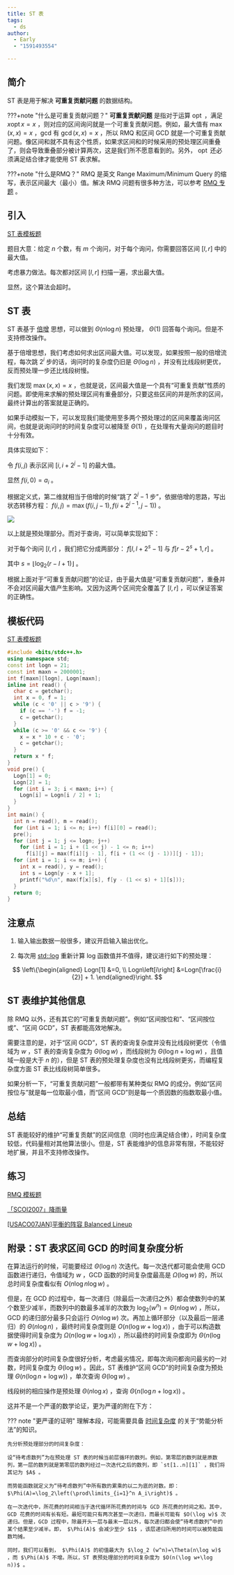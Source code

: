 ```yaml
---
title: ST 表
tags:
  - ds
author:
  - Early
  - "1591493554"

---
```


## 简介

ST 表是用于解决 **可重复贡献问题** 的数据结构。

???+note "什么是可重复贡献问题？"
     **可重复贡献问题** 是指对于运算 $\operatorname{opt}$ ，满足 $x\operatorname{opt} x=x$ ，则对应的区间询问就是一个可重复贡献问题。例如，最大值有 $\max(x,x)=x$ ，gcd 有 $\operatorname{gcd}(x,x)=x$ ，所以 RMQ 和区间 GCD 就是一个可重复贡献问题。像区间和就不具有这个性质，如果求区间和的时候采用的预处理区间重叠了，则会导致重叠部分被计算两次，这是我们所不愿意看到的。另外， $\operatorname{opt}$ 还必须满足结合律才能使用 ST 表求解。

???+note "什么是RMQ？"
    RMQ 是英文 Range Maximum/Minimum Query 的缩写，表示区间最大（最小）值。解决 RMQ 问题有很多种方法，可以参考 [RMQ 专题](../topic/rmq.md) 。

## 引入

 [ST 表模板题](https://www.luogu.com.cn/problem/P3865) 

题目大意：给定 $n$ 个数，有 $m$ 个询问，对于每个询问，你需要回答区间 $[l,r]$ 中的最大值。

考虑暴力做法。每次都对区间 $[l,r]$ 扫描一遍，求出最大值。

显然，这个算法会超时。

## ST 表

ST 表基于 [倍增](../basic/binary-lifting.md) 思想，可以做到 $\Theta(n\log n)$ 预处理， $\Theta(1)$ 回答每个询问。但是不支持修改操作。

基于倍增思想，我们考虑如何求出区间最大值。可以发现，如果按照一般的倍增流程，每次跳 $2^i$ 步的话，询问时的复杂度仍旧是 $\Theta(\log n)$ ，并没有比线段树更优，反而预处理一步还比线段树慢。

我们发现 $\max(x,x)=x$ ，也就是说，区间最大值是一个具有“可重复贡献”性质的问题。即使用来求解的预处理区间有重叠部分，只要这些区间的并是所求的区间，最终计算出的答案就是正确的。

如果手动模拟一下，可以发现我们能使用至多两个预处理过的区间来覆盖询问区间，也就是说询问时的时间复杂度可以被降至 $\Theta(1)$ ，在处理有大量询问的题目时十分有效。

具体实现如下：

令 $f(i,j)$ 表示区间 $[i,i+2^j-1]$ 的最大值。

显然 $f(i,0)=a_i$ 。

根据定义式，第二维就相当于倍增的时候“跳了 $2^j-1$ 步”，依据倍增的思路，写出状态转移方程： $f(i,j)=\max(f(i,j-1),f(i+2^{j-1},j-1))$ 。

![](./images/st1.png)

以上就是预处理部分。而对于查询，可以简单实现如下：

对于每个询问 $[l,r]$ ，我们把它分成两部分： $f[l,l+2^s-1]$ 与 $f[r-2^s+1,r]$ 。

其中 $s=\left\lfloor\log_2(r-l+1)\right\rfloor$ 。

根据上面对于“可重复贡献问题”的论证，由于最大值是“可重复贡献问题”，重叠并不会对区间最大值产生影响。又因为这两个区间完全覆盖了 $[l,r]$ ，可以保证答案的正确性。

## 模板代码

 [ST 表模板题](https://www.luogu.com.cn/problem/P3865) 

```cpp
#include <bits/stdc++.h>
using namespace std;
const int logn = 21;
const int maxn = 2000001;
int f[maxn][logn], Logn[maxn];
inline int read() {
  char c = getchar();
  int x = 0, f = 1;
  while (c < '0' || c > '9') {
    if (c == '-') f = -1;
    c = getchar();
  }
  while (c >= '0' && c <= '9') {
    x = x * 10 + c - '0';
    c = getchar();
  }
  return x * f;
}
void pre() {
  Logn[1] = 0;
  Logn[2] = 1;
  for (int i = 3; i < maxn; i++) {
    Logn[i] = Logn[i / 2] + 1;
  }
}
int main() {
  int n = read(), m = read();
  for (int i = 1; i <= n; i++) f[i][0] = read();
  pre();
  for (int j = 1; j <= logn; j++)
    for (int i = 1; i + (1 << j) - 1 <= n; i++)
      f[i][j] = max(f[i][j - 1], f[i + (1 << (j - 1))][j - 1]);
  for (int i = 1; i <= m; i++) {
    int x = read(), y = read();
    int s = Logn[y - x + 1];
    printf("%d\n", max(f[x][s], f[y - (1 << s) + 1][s]));
  }
  return 0;
}
```

## 注意点

1.  输入输出数据一般很多，建议开启输入输出优化。

2.  每次用 [std::log](https://en.cppreference.com/w/cpp/numeric/math/log) 重新计算 log 函数值并不值得，建议进行如下的预处理：

$$
\left\{\begin{aligned}
Logn[1] &=0, \\
Logn\left[i\right] &=Logn[\frac{i}{2}] + 1.
\end{aligned}\right.
$$

## ST 表维护其他信息

除 RMQ 以外，还有其它的“可重复贡献问题”。例如“区间按位和”、“区间按位或”、“区间 GCD”，ST 表都能高效地解决。

需要注意的是，对于“区间 GCD”，ST 表的查询复杂度并没有比线段树更优（令值域为 $w$ ，ST 表的查询复杂度为 $\Theta(\log w)$ ，而线段树为 $\Theta(\log n+\log w)$ ，且值域一般是大于 $n$ 的），但是 ST 表的预处理复杂度也没有比线段树更劣，而编程复杂度方面 ST 表比线段树简单很多。

如果分析一下，“可重复贡献问题”一般都带有某种类似 RMQ 的成分。例如“区间按位与”就是每一位取最小值，而“区间 GCD”则是每一个质因数的指数取最小值。

## 总结

ST 表能较好的维护“可重复贡献”的区间信息（同时也应满足结合律），时间复杂度较低，代码量相对其他算法很小。但是，ST 表能维护的信息非常有限，不能较好地扩展，并且不支持修改操作。

## 练习

 [RMQ 模板题](https://www.luogu.com.cn/problem/P3865) 

 [「SCOI2007」降雨量](https://loj.ac/problem/2279) 

 [\[USACO07JAN\]平衡的阵容 Balanced Lineup](https://www.luogu.com.cn/problem/P2880) 

## 附录：ST 表求区间 GCD 的时间复杂度分析

在算法运行的时候，可能要经过 $\Theta(\log n)$ 次迭代。每一次迭代都可能会使用 GCD 函数进行递归，令值域为 $w$ ，GCD 函数的时间复杂度最高是 $\Omega(\log w)$ 的，所以总时间复杂度看似有 $O(n\log n\log w)$ 。

但是，在 GCD 的过程中，每一次递归（除最后一次递归之外）都会使数列中的某个数至少减半，而数列中的数最多减半的次数为 $\log_2 (w^n)=\Theta(n\log w)$ ，所以，GCD 的递归部分最多只会运行 $O(n\log w)$ 次。再加上循环部分（以及最后一层递归）的 $\Theta(n\log n)$ ，最终时间复杂度则是 $O(n(\log w+\log x))$ ，由于可以构造数据使得时间复杂度为 $\Omega(n(\log w+\log x))$ ，所以最终的时间复杂度即为 $\Theta(n(\log w+\log x))$ 。

而查询部分的时间复杂度很好分析，考虑最劣情况，即每次询问都询问最劣的一对数，时间复杂度为 $\Theta(\log w)$ 。因此，ST 表维护“区间 GCD”的时间复杂度为预处理 $\Theta(n(\log n+\log w))$ ，单次查询 $\Theta(\log w)$ 。

线段树的相应操作是预处理 $\Theta(n\log x)$ ，查询 $\Theta(n(\log n+\log x))$ 。

这并不是一个严谨的数学论证，更为严谨的附在下方：

??? note "更严谨的证明"
    理解本段，可能需要具备 [时间复杂度](../misc/complexity.md) 的关于“势能分析法”的知识。

    先分析预处理部分的时间复杂度：

    设“待考虑数列”为在预处理 ST 表的时候当前层循环的数列。例如，第零层的数列就是原数列，第一层的数列就是第零层的数列经过一次迭代之后的数列，即 `st[1..n][1]` ，我们将其记为 $A$ 。

    而势能函数就定义为“待考虑数列”中所有数的累乘的以二为底的对数。即： $\Phi(A)=\log_2\left(\prod\limits_{i=1}^n A_i\right)$ 。

    在一次迭代中，所花费的时间相当于迭代循环所花费的时间与 GCD 所花费的时间之和。其中，GCD 花费的时间有长有短。最短可能只有两次甚至一次递归，而最长可能有 $O(\log w)$ 次递归。但是，GCD 过程中，除最开头一层与最末一层以外，每次递归都会使“待考虑数列”中的某个结果至少减半。即， $\Phi(A)$ 会减少至少 $1$ ，该层递归所用的时间可以被势能函数均摊。

    同时，我们可以看到， $\Phi(A)$ 的初值最大为 $\log_2 (w^n)=\Theta(n\log w)$ ，而 $\Phi(A)$ 不增。所以，ST 表预处理部分的时间复杂度为 $O(n(\log w+\log n))$ 。
